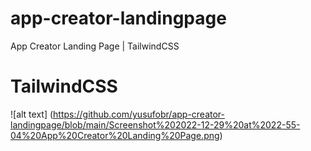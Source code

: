 # app-creator-landingpage
App Creator Landing Page | TailwindCSS 

# TailwindCSS

![alt text] (https://github.com/yusufobr/app-creator-landingpage/blob/main/Screenshot%202022-12-29%20at%2022-55-04%20App%20Creator%20Landing%20Page.png)
